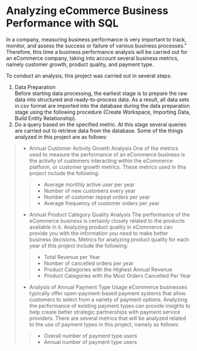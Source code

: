 # Analyzing eCommerce Business Performance with SQL
In a company, measuring business performance is very important to track, monitor, and assess the success or failure of various business processes." Therefore, this time a business performance analysis will be carried out for an eCommerce company, taking into account several business metrics, namely customer growth, product quality, and payment type.  

To conduct an analysis, this project was carried out in several steps:
1. Data Preparation  
Before starting data processing, the earliest stage is to prepare the raw data into structured and ready-to-process data. As a result, all data sets in.csv format are imported into the database during the data preparation stage using the following procedure (Create Workspace, Importing Data, Build Entity Relationship).
2. Do a query based on the specified metric.
At this stage several queries are carried out to retrieve data from the database. Some of the things analyzed in this project are as follows:  
>* Annual Customer Activity Growth Analysis
>One of the metrics used to measure the performance of an eCommerce business is the activity of customers interacting within the eCommerce platform, or customer growth metrics. These metrics used in this project include the following:  
>>- Average monthly active user per year
>>- Number of new customers every year
>>- Number of customer repeat orders per year
>>- Average frequency of customer orders per year
>* Annual Product Category Quality Analysis
>The performance of the eCommerce business is certainly closely related to the products available in it. Analyzing product quality in eCommerce can provide you with the information you need to make better business decisions. Metrics for analyzing product quality for each year of this project include the following:  
>>- Total Revenue per Year
>>- Number of cancelled orders per year
>>- Product Categories with the Highest Annual Revenue
>>- Product Categories with the Most Orders Cancelled Per Year
>* Analysis of Annual Payment Type Usage
>eCommerce businesses typically offer open-payment-based payment systems that allow customers to select from a variety of payment options. Analyzing the performance of existing payment types can provide insights to help create better strategic partnerships with payment service providers. There are several metrics that will be analyzed related to the use of payment types in this project, namely as follows:  
>>- Overall number of payment type users
>>- Annual number of payment type users  


